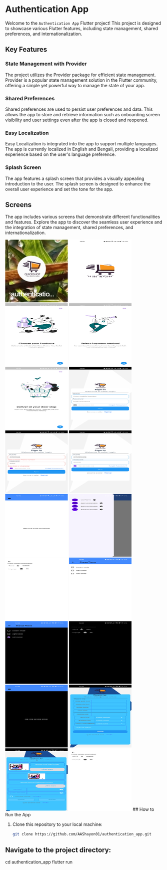 # Authentication App

Welcome to the `Authentication App` Flutter project! This project is designed to showcase various Flutter features, including state management, shared preferences, and internationalization.

## Key Features

### State Management with Provider

The project utilizes the Provider package for efficient state management. Provider is a popular state management solution in the Flutter community, offering a simple yet powerful way to manage the state of your app.

### Shared Preferences

Shared preferences are used to persist user preferences and data. This allows the app to store and retrieve information such as onboarding screen visibility and user settings even after the app is closed and reopened.

### Easy Localization

Easy Localization is integrated into the app to support multiple languages. The app is currently localized in English and Bengali, providing a localized experience based on the user's language preference.

### Splash Screen

The app features a splash screen that provides a visually appealing introduction to the user. The splash screen is designed to enhance the overall user experience and set the tone for the app.

## Screens

The app includes various screens that demonstrate different functionalities and features. Explore the app to discover the seamless user experience and the integration of state management, shared preferences, and internationalization.


<img src="appss/1.jpg" alt="Splash Screen" width="200" height="200">
<img src="appss/2.jpg" alt="Splash Screen" width="200" height="200">
<img src="appss/3.jpg" alt="Splash Screen" width="200" height="200">
<img src="appss/4.jpg" alt="Splash Screen" width="200" height="200">
<img src="appss/5.jpg" alt="Splash Screen" width="200" height="200">
<img src="appss/6.jpg" alt="Splash Screen" width="200" height="200">
<img src="appss/7.jpg" alt="Splash Screen" width="200" height="200">
<img src="appss/8.jpg" alt="Splash Screen" width="200" height="200">
<img src="appss/9.jpg" alt="Splash Screen" width="200" height="200">
<img src="appss/10.jpg" alt="Splash Screen" width="200" height="200">
<img src="appss/11.jpg" alt="Splash Screen" width="200" height="200">
<img src="appss/12.jpg" alt="Splash Screen" width="200" height="200">
<img src="appss/13.jpg" alt="Splash Screen" width="200" height="200">
<img src="appss/14.jpg" alt="Splash Screen" width="200" height="200">
<img src="appss/15.jpg" alt="Splash Screen" width="200" height="200">
<img src="appss/16.jpg" alt="Splash Screen" width="200" height="200">
<img src="appss/17.jpg" alt="Splash Screen" width="200" height="200">
<img src="appss/18.jpg" alt="Splash Screen" width="200" height="200">
## How to Run the App

1. Clone this repository to your local machine:

   ```bash
   git clone https://github.com/AAShayon01/authentication_app.git

## Navigate to the project directory:
cd authentication_app
flutter run
